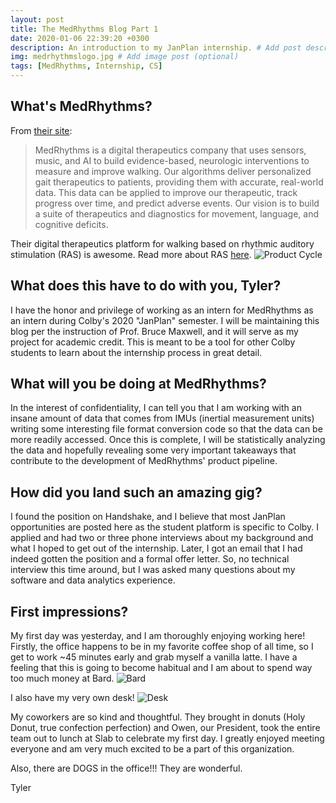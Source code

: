```yaml
---
layout: post
title: The MedRhythms Blog Part 1
date: 2020-01-06 22:39:20 +0300
description: An introduction to my JanPlan internship. # Add post description (optional)
img: medrhythmslogo.jpg # Add image post (optional)
tags: [MedRhythms, Internship, CS]
---
```


## What's MedRhythms? 
From [their site](https://www.medrhythms.com/):
>MedRhythms is a digital therapeutics company that uses sensors, music, and AI to build evidence-based, neurologic interventions to measure and improve walking. Our algorithms deliver personalized gait therapeutics to patients, providing them with accurate, real-world data. This data can be applied to improve our therapeutic, track progress over time, and predict adverse events. Our vision is to build a suite of therapeutics and diagnostics for movement, language, and cognitive deficits.

Their digital therapeutics platform for walking based on rhythmic auditory stimulation (RAS) is awesome. Read more about RAS [here](https://www.medrhythms.com/scientific-approach). 
![Product Cycle](https://images.squarespace-cdn.com/content/v1/5acc07d785ede17ae0d5299e/1532205782425-FE32IGCRLK3QW5UXMA0P/ke17ZwdGBToddI8pDm48kJFTrNqslvvhZ4W2oav9kVx7gQa3H78H3Y0txjaiv_0fDoOvxcdMmMKkDsyUqMSsMWxHk725yiiHCCLfrh8O1z5QHyNOqBUUEtDDsRWrJLTmLLxGPZs9cXJqW7PQ94qJw18QT95Zy9hrRmGLz010h0E4e0JL_JAg80upQx5ikfZe/productcycle.jpg?format=2500w)

## What does this have to do with you, Tyler?
I have the honor and privilege of working as an intern for MedRhythms as an intern during Colby's 2020 "JanPlan" semester. I will be maintaining this blog per the instruction of Prof. Bruce Maxwell, and it will serve as my project for academic credit. This is meant to be a tool for other Colby students to learn about the internship process in great detail.

## What will you be doing at MedRhythms?
In the interest of confidentiality, I can tell you that I am working with an insane amount of data that comes from IMUs (inertial measurement units) writing some interesting file format conversion code so that the data can be more readily accessed. Once this is complete, I will be statistically analyzing the data and hopefully revealing some very important takeaways that contribute to the development of MedRhythms' product pipeline.

## How did you land such an amazing gig?
I found the position on Handshake, and I believe that most JanPlan opportunities are posted here as the student platform is specific to Colby. I applied and had two or three phone interviews about my background and what I hoped to get out of the internship. Later, I got an email that I had indeed gotten the position and a formal offer letter. So, no technical interview this time around, but I was asked many questions about my software and data analytics experience. 

## First impressions?
My first day was yesterday, and I am thoroughly enjoying working here! Firstly, the office happens to be in my favorite coffee shop of all time, so I get to work ~45 minutes early and grab myself a vanilla latte. I have a feeling that this is going to become habitual and I am about to spend way too much money at Bard. 
![Bard](https://i.imgur.com/st85ypV.jpg)

I also have my very own desk! 
![Desk](https://i.imgur.com/NJZGDJK.jpg)

My coworkers are so kind and thoughtful. They brought in donuts (Holy Donut, true confection perfection) and Owen, our President, took the entire team out to lunch at Slab to celebrate my first day. I greatly enjoyed meeting everyone and am very much excited to be a part of this organization.

Also, there are DOGS in the office!!! They are wonderful. 

Tyler
